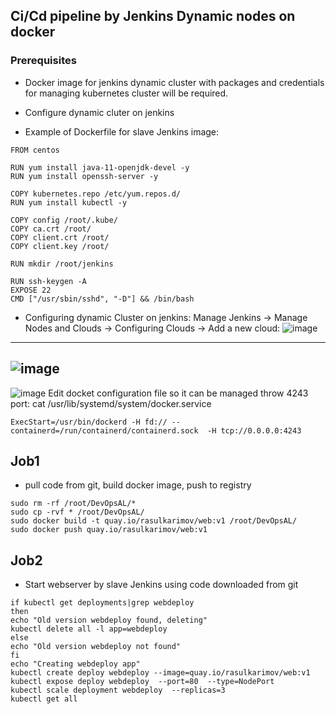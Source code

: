 ## Ci/Cd pipeline by Jenkins Dynamic nodes on docker
### Prerequisites
* Docker image for jenkins dynamic cluster with packages and credentials for managing kubernetes cluster will be required.
* Configure dynamic cluter on jenkins  

* Example of Dockerfile for slave Jenkins image: 
~~~
FROM centos

RUN yum install java-11-openjdk-devel -y
RUN yum install openssh-server -y

COPY kubernetes.repo /etc/yum.repos.d/
RUN yum install kubectl -y

COPY config /root/.kube/
COPY ca.crt /root/
COPY client.crt /root/
COPY client.key /root/

RUN mkdir /root/jenkins

RUN ssh-keygen -A
EXPOSE 22
CMD ["/usr/sbin/sshd", "-D"] && /bin/bash
~~~
* Configuring dynamic Cluster on jenkins:
Manage Jenkins -> Manage Nodes and Clouds -> Configuring Clouds -> Add a new cloud:
![image](https://user-images.githubusercontent.com/53195216/105555230-01766000-5d1a-11eb-8b21-7226f85356dc.png)
---
![image](https://user-images.githubusercontent.com/53195216/105555313-2e2a7780-5d1a-11eb-998f-da63ac035992.png)
---
![image](https://user-images.githubusercontent.com/53195216/105555360-469a9200-5d1a-11eb-9a95-a54009c0ea4e.png)
Edit docket configuration file so it can be managed throw 4243 port:
cat /usr/lib/systemd/system/docker.service
~~~
ExecStart=/usr/bin/dockerd -H fd:// --containerd=/run/containerd/containerd.sock  -H tcp://0.0.0.0:4243
~~~

## Job1
* pull code from git, build docker image, push to registry
~~~
sudo rm -rf /root/DevOpsAL/*
sudo cp -rvf * /root/DevOpsAL/
sudo docker build -t quay.io/rasulkarimov/web:v1 /root/DevOpsAL/
sudo docker push quay.io/rasulkarimov/web:v1
~~~

## Job2
* Start webserver by slave Jenkins using code downloaded from git
~~~
if kubectl get deployments|grep webdeploy
then
echo "Old version webdeploy found, deleting"
kubectl delete all -l app=webdeploy
else
echo "Old version webdeploy not found"
fi
echo "Creating webdeploy app"
kubectl create deploy webdeploy --image=quay.io/rasulkarimov/web:v1
kubectl expose deploy webdeploy  --port=80  --type=NodePort
kubectl scale deployment webdeploy  --replicas=3
kubectl get all
~~~
